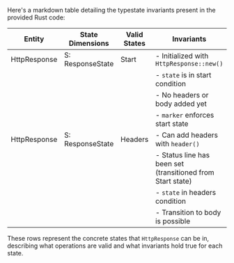 Here's a markdown table detailing the typestate invariants present in the provided Rust code:

| Entity                | State Dimensions | Valid States | Invariants                                                                 | Transitions                               |
|-----------------------|------------------|--------------|---------------------------------------------------------------------------|-------------------------------------------|
| HttpResponse<Start>   | S: ResponseState | Start        | - Initialized with `HttpResponse::new()`                                   | `status_line(self) -> HttpResponse<Headers>` |
|                       |                  |              | - `state` is in start condition                                           |                                           |
|                       |                  |              | - No headers or body added yet                                            |                                           |
|                       |                  |              | - `marker` enforces start state                                           |                                           |
| HttpResponse<Headers> | S: ResponseState | Headers      | - Can add headers with `header()`                                         | `body(self) ->` No transition (final state) |
|                       |                  |              | - Status line has been set (transitioned from Start state)                |                                           |
|                       |                  |              | - `state` in headers condition                                            |                                           |
|                       |                  |              | - Transition to body is possible                                          |                                           |

These rows represent the concrete states that `HttpResponse` can be in, describing what operations are valid and what invariants hold true for each state.